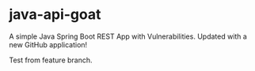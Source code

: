 # java-api-goat

A simple Java Spring Boot REST App with Vulnerabilities. Updated with a new GitHub application!

Test from feature branch.
